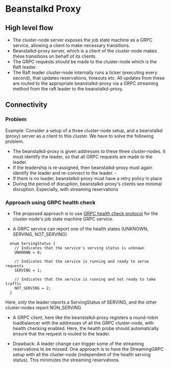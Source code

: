 Beanstalkd Proxy
================

High level flow
---------------

- The cluster-node server exposes the job state machine as a GRPC service, allowing a client to make necessary transitions. 
- Beanstalkd-proxy server, which is a client of the cluster-node makes these transitions on behalf of its clients.
- The GRPC requests should be made to the cluster-node which is the Raft leader. 
- The Raft leader cluster-node internally runs a ticker (executing every second), that updates reservations, timeouts etc. All updates from these are routed to the appropriate beanstalkd-proxy via a GRPC streaming method from the raft leader to the beanstalkd-proxy.

Connectivity
------------

### Problem 

Example: Consider a setup of a three cluster-node setup, and a beanstalkd (proxy) server as a client to this cluster. We have to solve the following problem.
- The beanstalkd-proxy is given addresses to these three cluster-nodes. It must identify the leader, so that all GRPC requests are made to the leader.
- If the leadership is re-assigned, then beanstalkd-proxy must again identify the leader and re-connect to the leader. -
- If there is no leader, beanstalkd-proxy must have a retry policy in place
- During the period of disruption, beanstalkd-proxy's clients see minimal disruption. Especially, with streaming reservations

### Approach using GRPC health check

- The proposed approach is to use [GRPC health check protocol](https://github.com/grpc/grpc/blob/master/doc/health-checking.md) for the cluster-node's job state machine GRPC service.

- A GRPC service can report one of the health states (UNKNOWN, SERVING, NOT_SERVING)

```
  enum ServingStatus {
    // Indicates that the service's serving status is unknown
    UNKNOWN = 0;

    // Indicates that the service is running and ready to serve requests
    SERVING = 1;

    // Indicates that the service is running and not ready to take traffic
    NOT_SERVING = 2;
  }
```
  Here, only the leader reports a ServingStatus of SERVING, and the other cluster-nodes report NON_SERVING


- A GRPC client, here like the beanstalkd-proxy registers a round-robin loadbalancer with the addresses of all the GRPC cluster-node, with health checking enabled. Here, the health probe should automatically ensure that the request is routed to the leader. 

- Drawback: A leader change can trigger some of the streaming reservations to be missed. One approach is to have the StreamingGRPC setup with all the cluster-node (independent of the health serving status). This minimizes the streaming reservations.